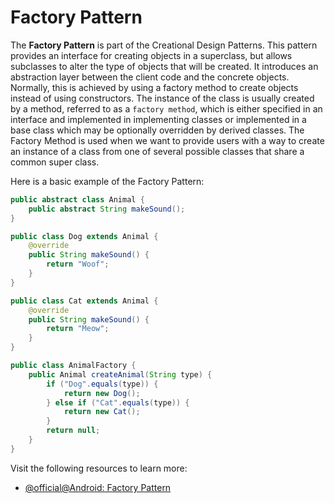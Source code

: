 # Factory Pattern

The **Factory Pattern** is part of the Creational Design Patterns. This pattern provides an interface for creating objects in a superclass, but allows subclasses to alter the type of objects that will be created. It introduces an abstraction layer between the client code and the concrete objects. Normally, this is achieved by using a factory method to create objects instead of using constructors. The instance of the class is usually created by a method, referred to as a `factory method`, which is either specified in an interface and implemented in implementing classes or implemented in a base class which may be optionally overridden by derived classes. The Factory Method is used when we want to provide users with a way to create an instance of a class from one of several possible classes that share a common super class.

Here is a basic example of the Factory Pattern:

```java
public abstract class Animal {
    public abstract String makeSound();
}

public class Dog extends Animal {
    @override
    public String makeSound() {
        return "Woof";
    }
}

public class Cat extends Animal {
    @override
    public String makeSound() {
        return "Meow";
    }
}

public class AnimalFactory {
    public Animal createAnimal(String type) {
        if ("Dog".equals(type)) {
            return new Dog();
        } else if ("Cat".equals(type)) {
            return new Cat();
        }
        return null;
    }
}
```

Visit the following resources to learn more:

- [@official@Android: Factory Pattern](https://developer.android.com/guide/components/intents-filters#factory)
